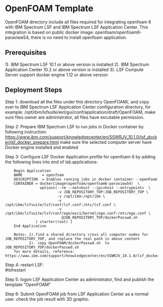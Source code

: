 # OpenFOAM Template
OpenFOAM directory include all files required for integrating openfoam 6 with IBM Spectrum LSF and IBM Spectrum LSF Application Center.
This integration is based on public docker image: openfoam/openfoam6-paraview54, there is no need to install openfoam application.

## Prerequisites
1). IBM Spectrum LSF 10.1 or above version is installed
2). IBM Spectrum Application Center 10.2 or above version is installed
3). LSF Compute Server support docker engine 1.12 or above version

## Deployment Steps
Step 1: download all the files under this directory OpenFOAM/,   and copy over to IBM Spectrum LSF Application Center configuration 
        directory, for example:  /opt/ibm/lsfsuite/ext/gui/conf/application/draft/OpenFOAM, make sure files owner are administrator, 
        all files have excutable permission.
        
Step 2: Prepare IBM Spectrum LSF to run jobs in Docker container by following instruction: 
        https://www.ibm.com/support/knowledgecenter/en/SSWRJV_10.1.0/lsf_docker/lsf_docker_prepare.html 
        make sure the selected computer server have Docker engine installed  and enabled
        
Step 3: Configure LSF Docker Application profile for openfoam 6 by adding the following lines into end of lsb.applications:
        	
        Begin Application
        NAME         = openfoam
        DESCRIPTION  = Enables running jobs in docker container --openFoam
        CONTAINER = docker[image(openfoam/openfoam6-paraview54)  \
                    options(--rm --net=host --ipc=host --entrypoint=  \
                            -v JOB_REPOSITORY_TOP:JOB_REPOSITORY_TOP \
                            -v /opt/ibm:/opt/ibm \
                            -v /opt/ibm/lsfsuite/lsf/conf/lsf.conf:/etc/lsf.conf \
                            -v /opt/ibm/lsfsuite/lsf/conf/ego/wsc1/kernel/ego.conf:/etc/ego.conf \
	                          @JOB_REPOSITORY_TOP/dockerPasswd.sh
                  ) starter(root) ]
        End Application

        Notes: 1).find a shared directory cross all computer nodes for JOB_REPOSITORY_TOP, and replace the real path in above content
               2). copy OpenFOAM/dockerPasswd.sh  to  JOB_REPOSITORY_TOP/dockerPasswd.sh
        for more details, reference: 
	https://www.ibm.com/support/knowledgecenter/en/SSWRJV_10.1.0/lsf_docker/lsf_docker_prepare.html
        
Step 4: restart LSF:   
        #lsfrestart
        
Step 5: logon LSF Application Center as administrator,  find and publish the template "OpenFOAM"

Step 6: Submit OpenFOAM job from LSF Application Center as a normal user.  check the job result with 3D graphic.
